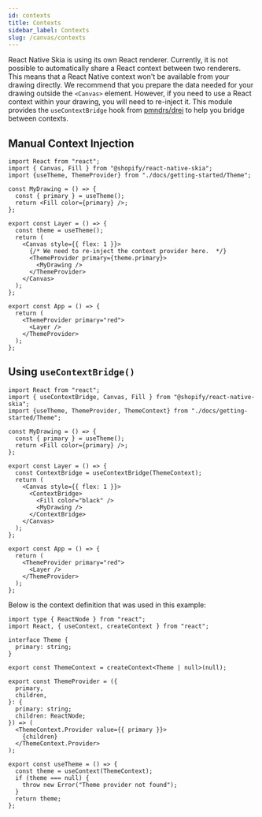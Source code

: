 ```yaml
---
id: contexts
title: Contexts
sidebar_label: Contexts
slug: /canvas/contexts
---
```


React Native Skia is using its own React renderer.
Currently, it is not possible to automatically share a React context between two renderers.
This means that a React Native context won't be available from your drawing directly.
We recommend that you prepare the data needed for your drawing outside the `<Canvas>` element.
However, if you need to use a React context within your drawing, you will need to re-inject it.
This module provides the `useContextBridge` hook from [pmndrs/drei](https://github.com/pmndrs/drei#usecontextbridge) to help you bridge between contexts.

## Manual Context Injection

```tsx twoslash
import React from "react";
import { Canvas, Fill } from "@shopify/react-native-skia";
import {useTheme, ThemeProvider} from "./docs/getting-started/Theme";

const MyDrawing = () => {
  const { primary } = useTheme();
  return <Fill color={primary} />;
};

export const Layer = () => {
  const theme = useTheme();
  return (
    <Canvas style={{ flex: 1 }}>
      {/* We need to re-inject the context provider here.  */}
      <ThemeProvider primary={theme.primary}>
        <MyDrawing />
      </ThemeProvider>
    </Canvas>
  );
};

export const App = () => {
  return (
    <ThemeProvider primary="red">
      <Layer />
    </ThemeProvider>
  );
};
```

## Using `useContextBridge()`

```tsx twoslash
import React from "react";
import { useContextBridge, Canvas, Fill } from "@shopify/react-native-skia";
import {useTheme, ThemeProvider, ThemeContext} from "./docs/getting-started/Theme";

const MyDrawing = () => {
  const { primary } = useTheme();
  return <Fill color={primary} />;
};

export const Layer = () => {
  const ContextBridge = useContextBridge(ThemeContext);
  return (
    <Canvas style={{ flex: 1 }}>
      <ContextBridge>
        <Fill color="black" />
        <MyDrawing />
      </ContextBridge>
    </Canvas>
  );
};

export const App = () => {
  return (
    <ThemeProvider primary="red">
      <Layer />
    </ThemeProvider>
  );
};
```

Below is the context definition that was used in this example:

```tsx twoslash
import type { ReactNode } from "react";
import React, { useContext, createContext } from "react";

interface Theme {
  primary: string;
}

export const ThemeContext = createContext<Theme | null>(null);

export const ThemeProvider = ({
  primary,
  children,
}: {
  primary: string;
  children: ReactNode;
}) => (
  <ThemeContext.Provider value={{ primary }}>
    {children}
  </ThemeContext.Provider>
);

export const useTheme = () => {
  const theme = useContext(ThemeContext);
  if (theme === null) {
    throw new Error("Theme provider not found");
  }
  return theme;
};
```
